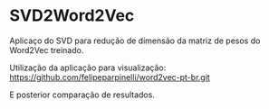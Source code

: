 # SVD2Word2Vec


Aplicaço do SVD para redução de dimensão da matriz de pesos do Word2Vec treinado.

Utilização da aplicação para visualização: https://github.com/felipeparpinelli/word2vec-pt-br.git

E posterior comparação de resultados.
